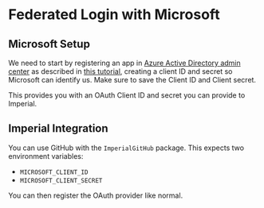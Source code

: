 # Federated Login with Microsoft

## Microsoft Setup

We need to start by registering an app in [Azure Active Directory admin center][1] as described in [this tutorial][2], creating a client ID and secret so Microsoft can identify us. Make sure to save the Client ID and Client secret.

This provides you with an OAuth Client ID and secret you can provide to Imperial.

## Imperial Integration

You can use GitHub with the `ImperialGitHub` package. This expects two environment variables:

* `MICROSOFT_CLIENT_ID`
* `MICROSOFT_CLIENT_SECRET`

You can then register the OAuth provider like normal.

[1]: https://aad.portal.azure.com/
[2]: https://docs.microsoft.com/en-us/graph/tutorials/php?tutorial-step=2
